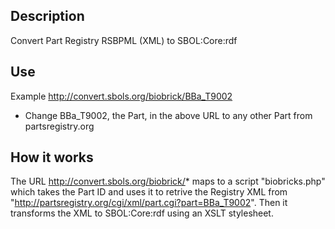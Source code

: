 Description
-----------
Convert Part Registry RSBPML (XML) to SBOL:Core:rdf

Use
-----------
Example
http://convert.sbols.org/biobrick/BBa_T9002
* Change BBa_T9002, the Part, in the above URL to any other Part from partsregistry.org 

How it works
-----------
The URL http://convert.sbols.org/biobrick/* maps to a script "biobricks.php" which takes the Part ID and uses it to retrive the Registry XML from "http://partsregistry.org/cgi/xml/part.cgi?part=BBa_T9002".
Then it transforms the XML to SBOL:Core:rdf using an XSLT stylesheet. 


